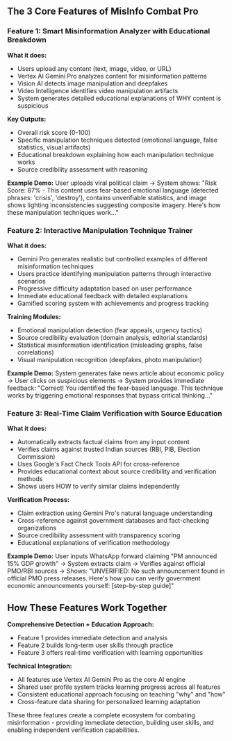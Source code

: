 
## The 3 Core Features of MisInfo Combat Pro

### **Feature 1: Smart Misinformation Analyzer with Educational Breakdown**

**What it does:**

- Users upload any content (text, image, video, or URL)
- Vertex AI Gemini Pro analyzes content for misinformation patterns
- Vision AI detects image manipulation and deepfakes
- Video Intelligence identifies video manipulation artifacts
- System generates detailed educational explanations of WHY content is suspicious

**Key Outputs:**

- Overall risk score (0-100)
- Specific manipulation techniques detected (emotional language, false statistics, visual artifacts)
- Educational breakdown explaining how each manipulation technique works
- Source credibility assessment with reasoning

**Example Demo:**
User uploads viral political claim → System shows: "Risk Score: 87% - This content uses fear-based emotional language (detected phrases: 'crisis', 'destroy'), contains unverifiable statistics, and image shows lighting inconsistencies suggesting composite imagery. Here's how these manipulation techniques work..."

### **Feature 2: Interactive Manipulation Technique Trainer**

**What it does:**

- Gemini Pro generates realistic but controlled examples of different misinformation techniques
- Users practice identifying manipulation patterns through interactive scenarios
- Progressive difficulty adaptation based on user performance
- Immediate educational feedback with detailed explanations
- Gamified scoring system with achievements and progress tracking

**Training Modules:**

- Emotional manipulation detection (fear appeals, urgency tactics)
- Source credibility evaluation (domain analysis, editorial standards)
- Statistical misinformation identification (misleading graphs, false correlations)
- Visual manipulation recognition (deepfakes, photo manipulation)

**Example Demo:**
System generates fake news article about economic policy → User clicks on suspicious elements → System provides immediate feedback: "Correct! You identified the fear-based language. This technique works by triggering emotional responses that bypass critical thinking..."

### **Feature 3: Real-Time Claim Verification with Source Education**

**What it does:**

- Automatically extracts factual claims from any input content
- Verifies claims against trusted Indian sources (RBI, PIB, Election Commission)
- Uses Google's Fact Check Tools API for cross-reference
- Provides educational context about source credibility and verification methods
- Shows users HOW to verify similar claims independently

**Verification Process:**

- Claim extraction using Gemini Pro's natural language understanding
- Cross-reference against government databases and fact-checking organizations
- Source credibility assessment with transparency scoring
- Educational explanations of verification methodology

**Example Demo:**
User inputs WhatsApp forward claiming "PM announced 15% GDP growth" → System extracts claim → Verifies against official PMO/RBI sources → Shows: "UNVERIFIED: No such announcement found in official PMO press releases. Here's how you can verify government economic announcements yourself: [step-by-step guide]"

## How These Features Work Together

**Comprehensive Detection + Education Approach:**

- Feature 1 provides immediate detection and analysis
- Feature 2 builds long-term user skills through practice
- Feature 3 offers real-time verification with learning opportunities

**Technical Integration:**

- All features use Vertex AI Gemini Pro as the core AI engine
- Shared user profile system tracks learning progress across all features
- Consistent educational approach focusing on teaching "why" and "how"
- Cross-feature data sharing for personalized learning adaptation

These three features create a complete ecosystem for combating misinformation - providing immediate detection, building user skills, and enabling independent verification capabilities.

